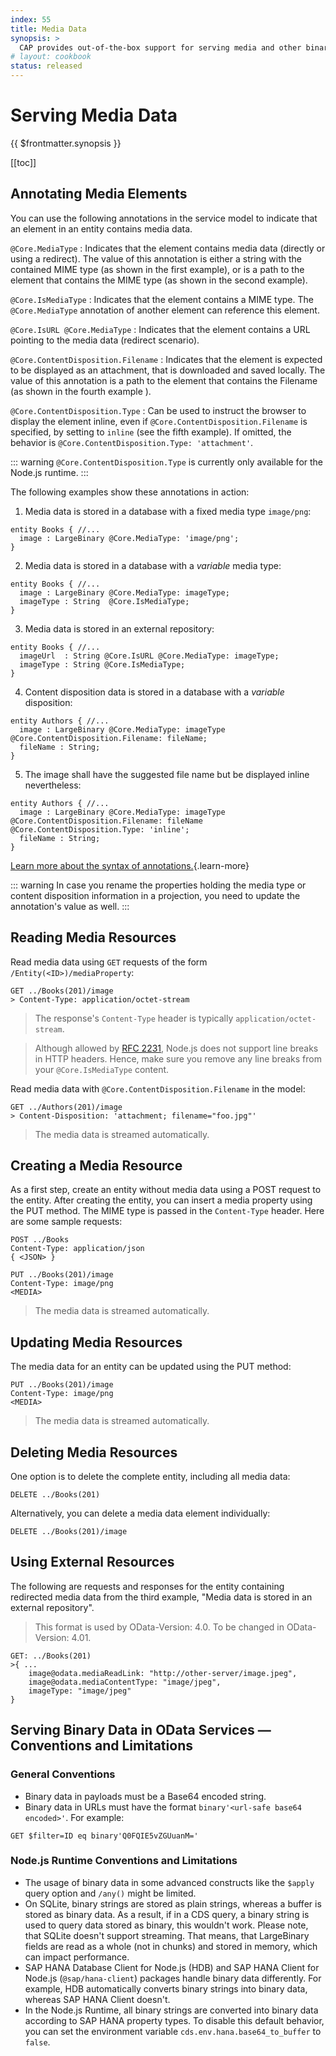 ```yaml
---
index: 55
title: Media Data
synopsis: >
  CAP provides out-of-the-box support for serving media and other binary data.
# layout: cookbook
status: released
---
```


# Serving Media Data

{{ $frontmatter.synopsis }}

[[toc]]



## Annotating Media Elements

You can use the following annotations in the service model to indicate that an element in an entity contains media data.

`@Core.MediaType`
: Indicates that the element contains media data (directly or using a redirect). The value of this annotation is either a string with the contained MIME type (as shown in the first example), or is a path to the element that contains the MIME type (as shown in the second example).

`@Core.IsMediaType`
: Indicates that the element contains a MIME type. The `@Core.MediaType` annotation of another element can reference this element.

`@Core.IsURL @Core.MediaType`
: Indicates that the element contains a URL pointing to the media data (redirect scenario).

`@Core.ContentDisposition.Filename`
: Indicates that the element is expected to be displayed as an attachment, that is downloaded and saved locally. The value of this annotation is a path to the element that contains the Filename (as shown in the fourth example ).

`@Core.ContentDisposition.Type`
: Can be used to instruct the browser to display the element inline, even if `@Core.ContentDisposition.Filename` is specified, by setting to `inline` (see the fifth example). If omitted, the behavior is `@Core.ContentDisposition.Type: 'attachment'`.

::: warning
`@Core.ContentDisposition.Type` is currently only available for the Node.js runtime.
:::


The following examples show these annotations in action:

1. Media data is stored in a database with a fixed media type `image/png`:

```cds
entity Books { //...
  image : LargeBinary @Core.MediaType: 'image/png';
}
```

2. Media data is stored in a database with a _variable_ media type:

```cds
entity Books { //...
  image : LargeBinary @Core.MediaType: imageType;
  imageType : String  @Core.IsMediaType;
}
```

3. Media data is stored in an external repository:

```cds
entity Books { //...
  imageUrl  : String @Core.IsURL @Core.MediaType: imageType;
  imageType : String @Core.IsMediaType;
}
```

4. Content disposition data is stored in a database with a _variable_ disposition:
```cds
entity Authors { //...
  image : LargeBinary @Core.MediaType: imageType @Core.ContentDisposition.Filename: fileName;
  fileName : String;
}
```

5. The image shall have the suggested file name but be displayed inline nevertheless:

```cds
entity Authors { //...
  image : LargeBinary @Core.MediaType: imageType @Core.ContentDisposition.Filename: fileName @Core.ContentDisposition.Type: 'inline';
  fileName : String;
}
```

[Learn more about the syntax of annotations.](../cds/cdl#annotations){.learn-more}

::: warning
In case you rename the properties holding the media type or content disposition information in a projection, you need to update the annotation's value as well.
:::

## Reading Media Resources

Read media data using `GET` requests of the form `/Entity(<ID>)/mediaProperty`:

```cds
GET ../Books(201)/image
> Content-Type: application/octet-stream
```

> The response's `Content-Type` header is typically `application/octet-stream`.

> Although allowed by [RFC 2231](https://datatracker.ietf.org/doc/html/rfc2231), Node.js does not support line breaks in HTTP headers. Hence, make sure you remove any line breaks from your `@Core.IsMediaType` content.

Read media data with `@Core.ContentDisposition.Filename` in the model:

```cds
GET ../Authors(201)/image
> Content-Disposition: 'attachment; filename="foo.jpg"'
```

> The media data is streamed automatically.

## Creating a Media Resource

As a first step, create an entity without media data using a POST request to the entity. After creating the entity, you can insert a media property using the PUT method. The MIME type is passed in the `Content-Type` header. Here are some sample requests:

```cds
POST ../Books
Content-Type: application/json
{ <JSON> }
```

```cds
PUT ../Books(201)/image
Content-Type: image/png
<MEDIA>
```

> The media data is streamed automatically.

## Updating Media Resources

The media data for an entity can be updated using the PUT method:

```cds
PUT ../Books(201)/image
Content-Type: image/png
<MEDIA>
```

> The media data is streamed automatically.

## Deleting Media Resources

One option is to delete the complete entity, including all media data:

```cds
DELETE ../Books(201)
```

Alternatively, you can delete a media data element individually:

```cds
DELETE ../Books(201)/image
```

## Using External Resources

The following are requests and responses for the entity containing redirected media data from the third example, "Media data is stored in an external repository".
> This format is used by OData-Version: 4.0. To be changed in OData-Version: 4.01.

```cds
GET: ../Books(201)
>{ ...
    image@odata.mediaReadLink: "http://other-server/image.jpeg",
    image@odata.mediaContentType: "image/jpeg",
    imageType: "image/jpeg"
}
```

## Serving Binary Data in OData Services — Conventions and Limitations

### General Conventions

- Binary data in payloads must be a Base64 encoded string.
- Binary data in URLs must have the format `binary'<url-safe base64 encoded>'`. For example:

```http
GET $filter=ID eq binary'Q0FQIE5vZGUuanM='
```

### Node.js Runtime Conventions and Limitations

- The usage of binary data in some advanced constructs like the `$apply` query option and `/any()` might be limited.
- On SQLite, binary strings are stored as plain strings, whereas a buffer is stored as binary data. As a result, if in
a CDS query, a binary string is used to query data stored as binary, this wouldn't work. Please note, that SQLite doesn't support streaming. That means, that LargeBinary fields are read as a whole (not in chunks) and stored in memory, which can impact performance.
- SAP HANA Database Client for Node.js (HDB) and SAP HANA Client for Node.js (`@sap/hana-client`) packages handle
binary data differently. For example, HDB automatically converts binary strings into binary data, whereas SAP HANA
Client doesn't.
- In the Node.js Runtime, all binary strings are converted into binary data according to SAP HANA property types.
To disable this default behavior, you can set the environment variable `cds.env.hana.base64_to_buffer` to `false`.
